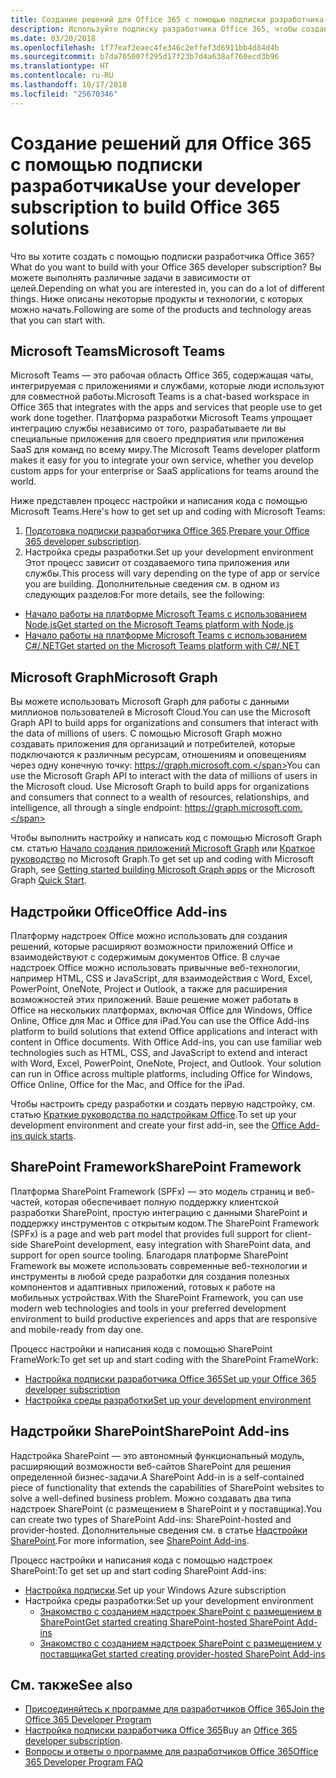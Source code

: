 ```yaml
---
title: Создание решений для Office 365 с помощью подписки разработчика
description: Используйте подписку разработчика Office 365, чтобы создавать нужные решения.
ms.date: 03/20/2018
ms.openlocfilehash: 1f77eaf2eaec4fe346c2effef3d6911bb4d84d4b
ms.sourcegitcommit: b7da765007f295d17f23b7d4a638af760ecd3b96
ms.translationtype: HT
ms.contentlocale: ru-RU
ms.lasthandoff: 10/17/2018
ms.locfileid: "25670346"
---
```

# <a name="use-your-developer-subscription-to-build-office-365-solutions"></a><span data-ttu-id="457f3-103">Создание решений для Office 365 с помощью подписки разработчика</span><span class="sxs-lookup"><span data-stu-id="457f3-103">Use your developer subscription to build Office 365 solutions</span></span>

<span data-ttu-id="457f3-104">Что вы хотите создать с помощью подписки разработчика Office 365?</span><span class="sxs-lookup"><span data-stu-id="457f3-104">What do you want to build with your Office 365 developer subscription?</span></span> <span data-ttu-id="457f3-105">Вы можете выполнять различные задачи в зависимости от целей.</span><span class="sxs-lookup"><span data-stu-id="457f3-105">Depending on what you are interested in, you can do a lot of different things.</span></span> <span data-ttu-id="457f3-106">Ниже описаны некоторые продукты и технологии, с которых можно начать.</span><span class="sxs-lookup"><span data-stu-id="457f3-106">Following are some of the products and technology areas that you can start with.</span></span>

## <a name="microsoft-teams"></a><span data-ttu-id="457f3-107">Microsoft Teams</span><span class="sxs-lookup"><span data-stu-id="457f3-107">Microsoft Teams</span></span>

<span data-ttu-id="457f3-108">Microsoft Teams — это рабочая область Office 365, содержащая чаты, интегрируемая с приложениями и службами, которые люди используют для совместной работы.</span><span class="sxs-lookup"><span data-stu-id="457f3-108">Microsoft Teams is a chat-based workspace in Office 365 that integrates with the apps and services that people use to get work done together.</span></span> <span data-ttu-id="457f3-109">Платформа разработки Microsoft Teams упрощает интеграцию службы независимо от того, разрабатываете ли вы специальные приложения для своего предприятия или приложения SaaS для команд по всему миру.</span><span class="sxs-lookup"><span data-stu-id="457f3-109">The Microsoft Teams developer platform makes it easy for you to integrate your own service, whether you develop custom apps for your enterprise or SaaS applications for teams around the world.</span></span>

<span data-ttu-id="457f3-110">Ниже представлен процесс настройки и написания кода с помощью Microsoft Teams.</span><span class="sxs-lookup"><span data-stu-id="457f3-110">Here's how to get set up and coding with Microsoft Teams:</span></span>

1. <span data-ttu-id="457f3-111">[Подготовка подписки разработчика Office 365](https://docs.microsoft.com/ru-RU/microsoftteams/platform/get-started/get-started-tenant).</span><span class="sxs-lookup"><span data-stu-id="457f3-111">[Prepare your Office 365 developer subscription](https://docs.microsoft.com/ru-RU/microsoftteams/platform/get-started/get-started-tenant).</span></span>
2. <span data-ttu-id="457f3-112">Настройка среды разработки.</span><span class="sxs-lookup"><span data-stu-id="457f3-112">Set up your development environment</span></span> <span data-ttu-id="457f3-113">Этот процесс зависит от создаваемого типа приложения или службы.</span><span class="sxs-lookup"><span data-stu-id="457f3-113">This process will vary depending on the type of app or service you are building.</span></span> <span data-ttu-id="457f3-114">Дополнительные сведения см. в одном из следующих разделов:</span><span class="sxs-lookup"><span data-stu-id="457f3-114">For more details, see the following:</span></span>

  - [<span data-ttu-id="457f3-115">Начало работы на платформе Microsoft Teams с использованием Node.js</span><span class="sxs-lookup"><span data-stu-id="457f3-115">Get started on the Microsoft Teams platform with Node.js</span></span>](https://docs.microsoft.com/ru-RU/microsoftteams/platform/get-started/get-started-nodejs)
  - [<span data-ttu-id="457f3-116">Начало работы на платформе Microsoft Teams с использованием C#/.NET</span><span class="sxs-lookup"><span data-stu-id="457f3-116">Get started on the Microsoft Teams platform with C#/.NET</span></span>](https://docs.microsoft.com/ru-RU/microsoftteams/platform/get-started/get-started-dotnet)

## <a name="microsoft-graph"></a><span data-ttu-id="457f3-117">Microsoft Graph</span><span class="sxs-lookup"><span data-stu-id="457f3-117">Microsoft Graph</span></span>

<span data-ttu-id="457f3-118">Вы можете использовать Microsoft Graph для работы с данными миллионов пользователей в Microsoft Cloud.</span><span class="sxs-lookup"><span data-stu-id="457f3-118">You can use the Microsoft Graph API to build apps for organizations and consumers that interact with the data of millions of users.</span></span> <span data-ttu-id="457f3-119">С помощью Microsoft Graph можно создавать приложения для организаций и потребителей, которые подключаются к различным ресурсам, отношениям и оповещениям через одну конечную точку: https://graph.microsoft.com.</span><span class="sxs-lookup"><span data-stu-id="457f3-119">You can use the Microsoft Graph API to interact with the data of millions of users in the Microsoft cloud. Use Microsoft Graph to build apps for organizations and consumers that connect to a wealth of resources, relationships, and intelligence, all through a single endpoint: https://graph.microsoft.com.</span></span>

<span data-ttu-id="457f3-120">Чтобы выполнить настройку и написать код с помощью Microsoft Graph см. статью [Начало создания приложений Microsoft Graph](https://developer.microsoft.com/ru-RU/graph/docs/concepts/get-started) или [Краткое руководство](https://developer.microsoft.com/ru-RU/graph/quick-start) по Microsoft Graph.</span><span class="sxs-lookup"><span data-stu-id="457f3-120">To get set up and coding with Microsoft Graph, see [Getting started building Microsoft Graph apps](https://developer.microsoft.com/ru-RU/graph/docs/concepts/get-started) or the Microsoft Graph [Quick Start](https://developer.microsoft.com/ru-RU/graph/quick-start).</span></span>

## <a name="office-add-ins"></a><span data-ttu-id="457f3-121">Надстройки Office</span><span class="sxs-lookup"><span data-stu-id="457f3-121">Office Add-ins</span></span>

<span data-ttu-id="457f3-p105">Платформу надстроек Office можно использовать для создания решений, которые расширяют возможности приложений Office и взаимодействуют с содержимым документов Office. В случае надстроек Office можно использовать привычные веб-технологии, например HTML, CSS и JavaScript, для взаимодействия с Word, Excel, PowerPoint, OneNote, Project и Outlook, а также для расширения возможностей этих приложений. Ваше решение может работать в Office на нескольких платформах, включая Office для Windows, Office Online, Office для Mac и Office для iPad.</span><span class="sxs-lookup"><span data-stu-id="457f3-p105">You can use the Office Add-ins platform to build solutions that extend Office applications and interact with content in Office documents. With Office Add-ins, you can use familiar web technologies such as HTML, CSS, and JavaScript to extend and interact with Word, Excel, PowerPoint, OneNote, Project, and Outlook. Your solution can run in Office across multiple platforms, including Office for Windows, Office Online, Office for the Mac, and Office for the iPad.</span></span>

<span data-ttu-id="457f3-125">Чтобы настроить среду разработки и создать первую надстройку, см. статью [Краткие руководства по надстройкам Office](https://docs.microsoft.com/ru-RU/office/dev/add-ins/).</span><span class="sxs-lookup"><span data-stu-id="457f3-125">To set up your development environment and create your first add-in, see the [Office Add-ins quick starts](https://docs.microsoft.com/ru-RU/office/dev/add-ins/).</span></span>

## <a name="sharepoint-framework"></a><span data-ttu-id="457f3-126">SharePoint Framework</span><span class="sxs-lookup"><span data-stu-id="457f3-126">SharePoint Framework</span></span>

<span data-ttu-id="457f3-127">Платформа SharePoint Framework (SPFx) — это модель страниц и веб-частей, которая обеспечивает полную поддержку клиентской разработки SharePoint, простую интеграцию с данными SharePoint и поддержку инструментов с открытым кодом.</span><span class="sxs-lookup"><span data-stu-id="457f3-127">The SharePoint Framework (SPFx) is a page and web part model that provides full support for client-side SharePoint development, easy integration with SharePoint data, and support for open source tooling.</span></span> <span data-ttu-id="457f3-128">Благодаря платформе SharePoint Framework вы можете использовать современные веб-технологии и инструменты в любой среде разработки для создания полезных компонентов и адаптивных приложений, готовых к работе на мобильных устройствах.</span><span class="sxs-lookup"><span data-stu-id="457f3-128">With the SharePoint Framework, you can use modern web technologies and tools in your preferred development environment to build productive experiences and apps that are responsive and mobile-ready from day one.</span></span>

<span data-ttu-id="457f3-129">Процесс настройки и написания кода с помощью SharePoint FrameWork:</span><span class="sxs-lookup"><span data-stu-id="457f3-129">To get set up and start coding with the SharePoint FrameWork:</span></span>

- [<span data-ttu-id="457f3-130">Настройка подписки разработчика Office 365</span><span class="sxs-lookup"><span data-stu-id="457f3-130">Set up your Office 365 developer subscription</span></span>](https://docs.microsoft.com/ru-RU/sharepoint/dev/spfx/set-up-your-developer-tenant)
- [<span data-ttu-id="457f3-131">Настройка среды разработки</span><span class="sxs-lookup"><span data-stu-id="457f3-131">Set up your development environment</span></span>](https://docs.microsoft.com/ru-RU/sharepoint/dev/spfx/set-up-your-development-environment)

## <a name="sharepoint-add-ins"></a><span data-ttu-id="457f3-132">Надстройки SharePoint</span><span class="sxs-lookup"><span data-stu-id="457f3-132">SharePoint Add-ins</span></span> 

<span data-ttu-id="457f3-133">Надстройка SharePoint — это автономный функциональный модуль, расширяющий возможности веб-сайтов SharePoint для решения определенной бизнес-задачи.</span><span class="sxs-lookup"><span data-stu-id="457f3-133">A SharePoint Add-in is a self-contained piece of functionality that extends the capabilities of SharePoint websites to solve a well-defined business problem.</span></span> <span data-ttu-id="457f3-134">Можно создавать два типа надстроек SharePoint (с размещением в SharePoint и у поставщика).</span><span class="sxs-lookup"><span data-stu-id="457f3-134">You can create two types of SharePoint Add-ins: SharePoint-hosted and provider-hosted.</span></span> <span data-ttu-id="457f3-135">Дополнительные сведения см. в статье [Надстройки SharePoint](https://docs.microsoft.com/ru-RU/sharepoint/dev/sp-add-ins/sharepoint-add-ins).</span><span class="sxs-lookup"><span data-stu-id="457f3-135">For more information, see [SharePoint Add-ins](https://docs.microsoft.com/ru-RU/sharepoint/dev/sp-add-ins/sharepoint-add-ins).</span></span>

<span data-ttu-id="457f3-136">Процесс настройки и написания кода с помощью надстроек SharePoint:</span><span class="sxs-lookup"><span data-stu-id="457f3-136">To get set up and start coding SharePoint Add-ins:</span></span>

- <span data-ttu-id="457f3-137">[Настройка подписки](https://docs.microsoft.com/ru-RU/sharepoint/dev/spfx/set-up-your-developer-tenant).</span><span class="sxs-lookup"><span data-stu-id="457f3-137">Set up your Windows Azure subscription</span></span>  
- <span data-ttu-id="457f3-138">Настройка среды разработки:</span><span class="sxs-lookup"><span data-stu-id="457f3-138">Set up your development environment</span></span> 
  - [<span data-ttu-id="457f3-139">Знакомство с созданием надстроек SharePoint с размещением в SharePoint</span><span class="sxs-lookup"><span data-stu-id="457f3-139">Get started creating SharePoint-hosted SharePoint Add-ins</span></span>](https://docs.microsoft.com/ru-RU/sharepoint/dev/sp-add-ins/get-started-creating-sharepoint-hosted-sharepoint-add-ins)  
  - [<span data-ttu-id="457f3-140">Знакомство с созданием надстроек SharePoint с размещением у поставщика</span><span class="sxs-lookup"><span data-stu-id="457f3-140">Get started creating provider-hosted SharePoint Add-ins</span></span>](https://docs.microsoft.com/ru-RU/sharepoint/dev/sp-add-ins/get-started-creating-provider-hosted-sharepoint-add-ins)  

## <a name="see-also"></a><span data-ttu-id="457f3-141">См. также</span><span class="sxs-lookup"><span data-stu-id="457f3-141">See also</span></span>

- [<span data-ttu-id="457f3-142">Присоединяйтесь к программе для разработчиков Office 365</span><span class="sxs-lookup"><span data-stu-id="457f3-142">Join the Office 365 Developer Program</span></span>](office-365-developer-program.md)
- <span data-ttu-id="457f3-143">[Настройка подписки разработчика Office 365](office-365-developer-program-get-started.md)</span><span class="sxs-lookup"><span data-stu-id="457f3-143">Buy an [Office 365 developer subscription](office-365-developer-program-get-started.md).</span></span> 
- [<span data-ttu-id="457f3-144">Вопросы и ответы о программе для разработчиков Office 365</span><span class="sxs-lookup"><span data-stu-id="457f3-144">Office 365 Developer Program FAQ</span></span>](office-365-developer-program-faq.md) 
